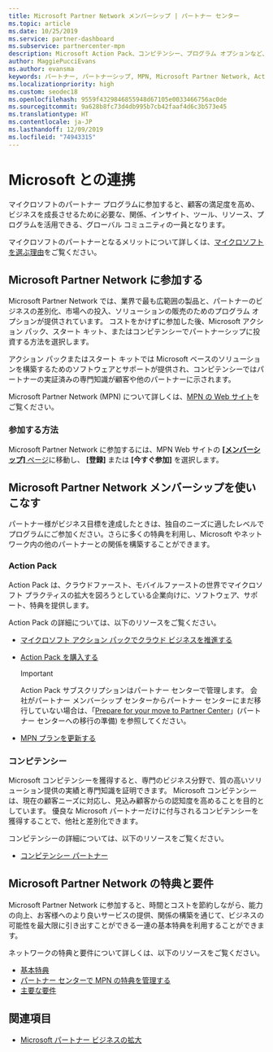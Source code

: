 ```yaml
---
title: Microsoft Partner Network メンバーシップ | パートナー センター
ms.topic: article
ms.date: 10/25/2019
ms.service: partner-dashboard
ms.subservice: partnercenter-mpn
description: Microsoft Action Pack、コンピテンシー、プログラム オプションなど、ビジネスを差別化し、市場に投入し、ソリューションを販売するための、Microsoft とのパートナーシップの利点について説明します。
author: MaggiePucciEvans
ms.author: evansma
keywords: パートナー, パートナーシップ, MPN, Microsoft Partner Network, Action Pack, MAPS, Action Pack のサブスクリプション, 特典, MPN 特典, メンバーシップ, Silver コンピテンシー, Gold コンピテンシー
ms.localizationpriority: high
ms.custom: seodec18
ms.openlocfilehash: 9559f4329846855948d67105e0033466756ac0de
ms.sourcegitcommit: 9a628b8fc73d4db995b7cb42faaf4d6c3b573e45
ms.translationtype: HT
ms.contentlocale: ja-JP
ms.lasthandoff: 12/09/2019
ms.locfileid: "74943315"
---
```

# <a name="partner-with-microsoft"></a>Microsoft との連携

マイクロソフトのパートナー プログラムに参加すると、顧客の満足度を高め、ビジネスを成長させるために必要な、関係、インサイト、ツール、リソース、プログラムを活用できる、グローバル コミュニティの一員となります。

マイクロソフトのパートナーとなるメリットについて詳しくは、[マイクロソフトを選ぶ理由](https://partner.microsoft.com/business-opportunities/why-microsoft)をご覧ください。 

## <a name="join-the-microsoft-partner-network"></a>Microsoft Partner Network に参加する

<!-- 12/5/18 The content below was copied and pasted directly from the Membership page of the MPN site (https://partner.microsoft.com/membership)-->

Microsoft Partner Network では、業界で最も広範囲の製品と、パートナーのビジネスの差別化、市場への投入、ソリューションの販売のためのプログラム オプションが提供されています。 コストをかけずに参加した後、Microsoft アクション パック、スタート キット、またはコンピテンシーでパートナーシップに投資する方法を選択します。

アクション パックまたはスタート キットでは Microsoft ベースのソリューションを構築するためのソフトウェアとサポートが提供され、コンピテンシーではパートナーの実証済みの専門知識が顧客や他のパートナーに示されます。

Microsoft Partner Network (MPN) について詳しくは、[MPN の Web サイト](https://partner.microsoft.com/commercial)をご覧ください。

### <a name="how-to-join"></a>参加する方法

Microsoft Partner Network に参加するには、MPN Web サイトの [ **[メンバーシップ]** ページ](https://partner.microsoft.com/membership)に移動し、 **[登録]** または **[今すぐ参加]** を選択します。

## <a name="make-the-microsoft-partner-network-membership-work-for-you"></a>Microsoft Partner Network メンバーシップを使いこなす

<!-- 10/25/2019 The content below content from the Membership pages of the MPN site (https://partner.microsoft.com/membership) and additional updated content.-->

パートナー様がビジネス目標を達成したときは、独自のニーズに適したレベルでプログラムにご参加ください。さらに多くの特典を利用し、Microsoft やネットワーク内の他のパートナーとの関係を構築することができます。

### <a name="action-pack"></a>Action Pack

Action Pack は、クラウドファースト、モバイルファーストの世界でマイクロソフト プラクティスの拡大を図ろうとしている企業向けに、ソフトウェア、サポート、特典を提供します。 

Action Pack の詳細については、以下のリソースをご覧ください。

- [マイクロソフト アクション パックでクラウド ビジネスを推進する](https://partner.microsoft.com/membership/action-pack)

- [Action Pack を購入する](mpn-get-action-pack.md)
  
    >[!IMPORTANT]
    >Action Pack サブスクリプションはパートナー センターで管理します。 会社がパートナー メンバーシップ センターからパートナー センターにまだ移行していない場合は、「[Prepare for your move to Partner Center](prepare-pmc-pc-migration.md)」(パートナー センターへの移行の準備) を参照してください。  

- [MPN プランを更新する](renew-mpn-offers.md)

### <a name="competencies"></a>コンピテンシー

Microsoft コンピテンシーを獲得すると、専門のビジネス分野で、質の高いソリューション提供の実績と専門知識を証明できます。 Microsoft コンピテンシーは、現在の顧客ニーズに対応し、見込み顧客からの認知度を高めることを目的としています。 優良な Microsoft パートナーだけに付与されるコンピテンシーを獲得することで、他社と差別化できます。

コンピテンシーの詳細については、以下のリソースをご覧ください。

- [コンピテンシー パートナー](https://partner.microsoft.com/membership/competencies)

## <a name="microsoft-partner-network-benefits-and-requirements"></a>Microsoft Partner Network の特典と要件

Microsoft Partner Network に参加すると、時間とコストを節約しながら、能力の向上、お客様へのより良いサービスの提供、関係の構築を通じて、ビジネスの可能性を最大限に引き出すことができる一連の基本特典を利用することができます。

ネットワークの特典と要件について詳しくは、以下のリソースをご覧ください。

- [基本特典](https://partner.microsoft.com/membership/core-benefits#simple-tab-content-1)
- [パートナー センターで MPN の特典を管理する](manage-your-partner-network-benefits.md)
- [主要な要件](https://partner.microsoft.com/membership/core-benefits#simple-tab-content-2)

## <a name="see-also"></a>関連項目
- [Microsoft パートナー ビジネスの拡大](grow-your-business.md)
